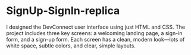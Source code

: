 # SignUp-SignIn-replica
I designed the DevConnect user interface using just HTML and CSS. The project includes three key screens: a welcoming landing page, a sign-in form, and a sign-up form. Each screen has a clean, modern look—lots of white space, subtle colors, and clear, simple layouts.
